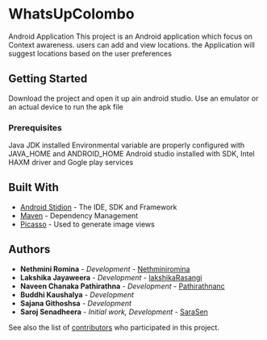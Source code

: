 # WhatsUpColombo
Android Application
This project is an Android application which focus on Context awareness. users can add and view locations. the Application will suggest locations based on the user preferences

## Getting Started

Download the project and open it up ain android studio.
Use an emulator or an actual device to run the apk file

### Prerequisites

Java JDK installed
Environmental variable are properly configured with JAVA_HOME and ANDROID_HOME
Android studio installed with SDK, Intel HAXM driver and Gogle play services

## Built With

* [Android Stidion](https://developer.android.com/studio) - The IDE, SDK and Framework
* [Maven](https://maven.apache.org/) - Dependency Management
* [Picasso](https://square.github.io/picasso/) - Used to generate image views


## Authors

* **Nethmini Romina** - *Development* - [Nethminiromina](https://github.com/Nethminiromina)
* **Lakshika Jayaweera** - *Development* - [lakshikaRasangi](https://github.com/lakshikaRasangi)
* **Naveen Chanaka Pathirathna** - *Development* - [Pathirathnanc](https://github.com/Pathirathnanc)
* **Buddhi Kaushalya** - *Development* 
* **Sajana Githoshsa** - *Development* 
* **Saroj Senadheera** - *Initial work, Development* - [SaraSen](https://github.com/SaraSen)

See also the list of [contributors](https://github.com/SaraSen/WhatsUpColombo/graphs/contributors) who participated in this project.




